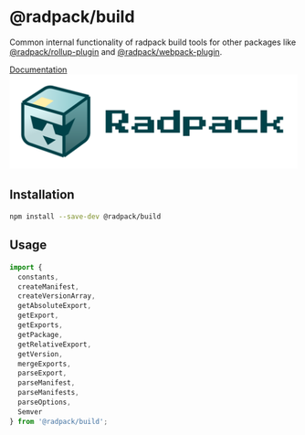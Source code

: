 # @radpack/build
Common internal functionality of radpack build tools for other packages like [@radpack/rollup-plugin] and [@radpack/webpack-plugin].

[Documentation](https://godaddy.github.io/radpack)
![Logo](../../docs/static/radpack-logo.svg)


## Installation
```sh
npm install --save-dev @radpack/build
```


## Usage
```js
import {
  constants,
  createManifest,
  createVersionArray,
  getAbsoluteExport,
  getExport,
  getExports,
  getPackage,
  getRelativeExport,
  getVersion,
  mergeExports,
  parseExport,
  parseManifest,
  parseManifests,
  parseOptions,
  Semver
} from '@radpack/build';
```


[@radpack/rollup-plugin]: ../rollup-plugin
[@radpack/webpack-plugin]: ../webpack-plugin

